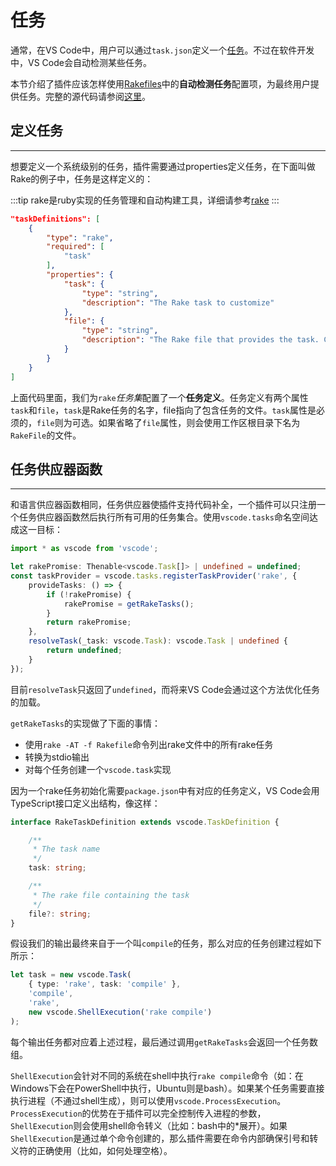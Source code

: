 # 任务

通常，在VS Code中，用户可以通过`task.json`定义一个[任务](https://code.visualstudio.com/docs/editor/tasks)。不过在软件开发中，VS Code会自动检测某些任务。

本节介绍了插件应该怎样使用[Rakefiles](https://ruby.github.io/rake/)中的**自动检测任务**配置项，为最终用户提供任务。完整的源代码请参阅[这里](https://github.com/Microsoft/vscode-extension-samples/tree/master/task-provider-sample)。

## 定义任务
---

想要定义一个系统级别的任务，插件需要通过properties定义任务，在下面叫做Rake的例子中，任务是这样定义的：

<!-- ?>**译者注：** -->
:::tip
rake是ruby实现的任务管理和自动构建工具，详细请参考[rake](https://rubygems.org/gems/rake/)
:::
```json
"taskDefinitions": [
    {
        "type": "rake",
        "required": [
            "task"
        ],
        "properties": {
            "task": {
                "type": "string",
                "description": "The Rake task to customize"
            },
            "file": {
                "type": "string",
                "description": "The Rake file that provides the task. Can be omitted."
            }
        }
    }
]
```

上面代码里面，我们为`rake`*任务集*配置了一个**任务定义**。任务定义有两个属性`task`和`file`，`task`是Rake任务的名字，file指向了包含任务的文件。`task`属性是必须的，`file`则为可选。如果省略了`file`属性，则会使用工作区根目录下名为`RakeFile`的文件。

## 任务供应器函数
---

和语言供应器函数相同，任务供应器使插件支持代码补全，一个插件可以只注册一个任务供应器函数然后执行所有可用的任务集合。使用`vscode.tasks`命名空间达成这一目标：
```typescript
import * as vscode from 'vscode';

let rakePromise: Thenable<vscode.Task[]> | undefined = undefined;
const taskProvider = vscode.tasks.registerTaskProvider('rake', {
    provideTasks: () => {
        if (!rakePromise) {
            rakePromise = getRakeTasks();
        }
        return rakePromise;
    },
    resolveTask(_task: vscode.Task): vscode.Task | undefined {
        return undefined;
    }
});
```

目前`resolveTask`只返回了`undefined`，而将来VS Code会通过这个方法优化任务的加载。

`getRakeTasks`的实现做了下面的事情：
- 使用`rake -AT -f Rakefile`命令列出rake文件中的所有rake任务
- 转换为stdio输出
- 对每个任务创建一个`vscode.task`实现

因为一个rake任务初始化需要`package.json`中有对应的任务定义，VS Code会用TypeScript接口定义出结构，像这样：

```typescript
interface RakeTaskDefinition extends vscode.TaskDefinition {

    /**
     * The task name
     */
    task: string;

    /**
     * The rake file containing the task
     */
    file?: string;
}
```

假设我们的输出最终来自于一个叫`compile`的任务，那么对应的任务创建过程如下所示：
```typescript
let task = new vscode.Task(
    { type: 'rake', task: 'compile' },
    'compile',
    'rake',
    new vscode.ShellExecution('rake compile')
);
```

每个输出任务都对应着上述过程，最后通过调用`getRakeTasks`会返回一个任务数组。

`ShellExecution`会针对不同的系统在shell中执行`rake compile`命令（如：在Windows下会在PowerShell中执行，Ubuntu则是bash）。如果某个任务需要直接执行进程（不通过shell生成），则可以使用`vscode.ProcessExecution`。`ProcessExecution`的优势在于插件可以完全控制传入进程的参数，`ShellExecution`则会使用shell命令转义（比如：bash中的*展开）。如果`ShellExecution`是通过单个命令创建的，那么插件需要在命令内部确保引号和转义符的正确使用（比如，如何处理空格）。